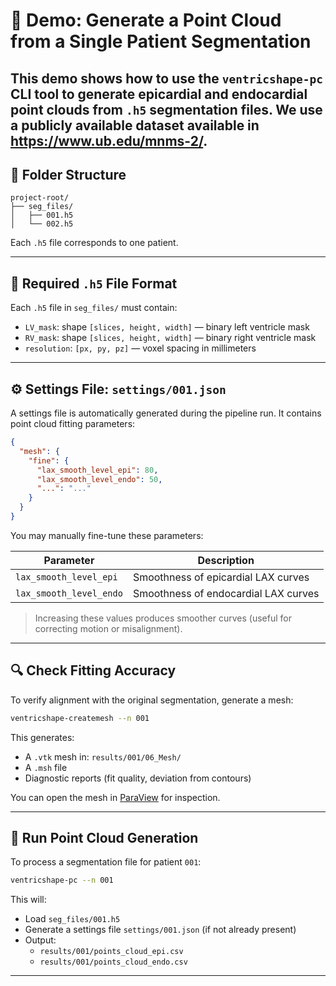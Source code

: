# 🧪 Demo: Generate a Point Cloud from a Single Patient Segmentation

This demo shows how to use the `ventricshape-pc` CLI tool to generate **epicardial** and **endocardial** point clouds from `.h5` segmentation files.
We use a publicly available dataset available in https://www.ub.edu/mnms-2/.
---

## 📁 Folder Structure

```
project-root/
├── seg_files/
│   ├── 001.h5
│   └── 002.h5
```

Each `.h5` file corresponds to one patient.

---

## 📌 Required `.h5` File Format

Each `.h5` file in `seg_files/` must contain:

- `LV_mask`: shape `[slices, height, width]` — binary left ventricle mask  
- `RV_mask`: shape `[slices, height, width]` — binary right ventricle mask  
- `resolution`: `[px, py, pz]` — voxel spacing in millimeters

---

## ⚙️ Settings File: `settings/001.json`

A settings file is automatically generated during the pipeline run. It contains point cloud fitting parameters:

```json
{
  "mesh": {
    "fine": {
      "lax_smooth_level_epi": 80,
      "lax_smooth_level_endo": 50,
      "...": "..."
    }
  }
}
```

You may manually fine-tune these parameters:

| Parameter              | Description                                 |
|------------------------|---------------------------------------------|
| `lax_smooth_level_epi` | Smoothness of epicardial LAX curves         |
| `lax_smooth_level_endo`| Smoothness of endocardial LAX curves        |

> Increasing these values produces smoother curves (useful for correcting motion or misalignment).

---

## 🔍 Check  Fitting Accuracy

To verify  alignment with the original segmentation, generate a mesh:

```bash
ventricshape-createmesh --n 001
```

This generates:
- A `.vtk` mesh in: `results/001/06_Mesh/`
- A `.msh` file
- Diagnostic reports (fit quality, deviation from contours)

You can open the mesh in [ParaView](https://www.paraview.org/) for inspection.


---

## 🚀 Run Point Cloud Generation

To process a segmentation file for patient `001`:

```bash
ventricshape-pc --n 001
```

This will:
- Load `seg_files/001.h5`
- Generate a settings file `settings/001.json` (if not already present)
- Output:
  - `results/001/points_cloud_epi.csv`
  - `results/001/points_cloud_endo.csv`

---




